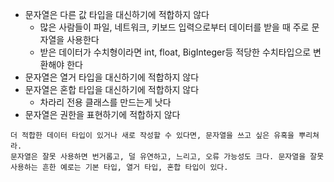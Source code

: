 * 문자열은 다른 값 타입을 대신하기에 적합하지 않다
  * 많은 사람들이 파일, 네트워크, 키보드 입력으로부터 데이터를 받을 때 주로 문자열을 사용한다
  * 받은 데이터가 수치형이라면 int, float, BigInteger등 적당한 수치타입으로 변환해야 한다
* 문자열은 열거 타입을 대신하기에 적합하지 않다
* 문자열은 혼합 타입을 대신하기에 적합하지 않다
  * 차라리 전용 클래스를 만드는게 낫다
* 문자열은 권한을 표현하기에 적합하지 않다

```
더 적합한 데이터 타입이 있거나 새로 작성할 수 있다면, 문자열을 쓰고 싶은 유혹을 뿌리쳐라.
문자열은 잘못 사용하면 번거롭고, 덜 유연하고, 느리고, 오류 가능성도 크다. 문자열을 잘못
사용하는 흔한 예로는 기본 타입, 열거 타입, 혼합 타입이 있다.
```